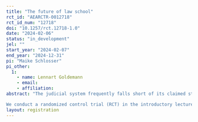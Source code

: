 ```yaml
---
title: "The future of law school"
rct_id: "AEARCTR-0012718"
rct_id_num: "12718"
doi: "10.1257/rct.12718-1.0"
date: "2024-02-06"
status: "in_development"
jel: ""
start_year: "2024-02-07"
end_year: "2024-12-31"
pi: "Maike Schlosser"
pi_other:
  1:
    - name: Lennart Goldemann
    - email: 
    - affiliation: 
abstract: "The judicial system frequently falls short of its claimed standard of impartiality, instead perpetuating racial and gender biases. While these shortcomings are well documented, their origins are less well understood. To get a better understanding of the emergence of these biases, we take a step back from the judicial system and focus on law students instead. 
We conduct a randomized control trial (RCT) in the introductory lecture of criminal law by randomizing a characteristic feature of the perpetrator in the final exam and analyzing the response behavior of the students. Thereby, we can determine whether biases are already observed in students starting law school. In follow-up projects we further aim to track the development of the biases throughout law school. "
layout: registration
---
```



